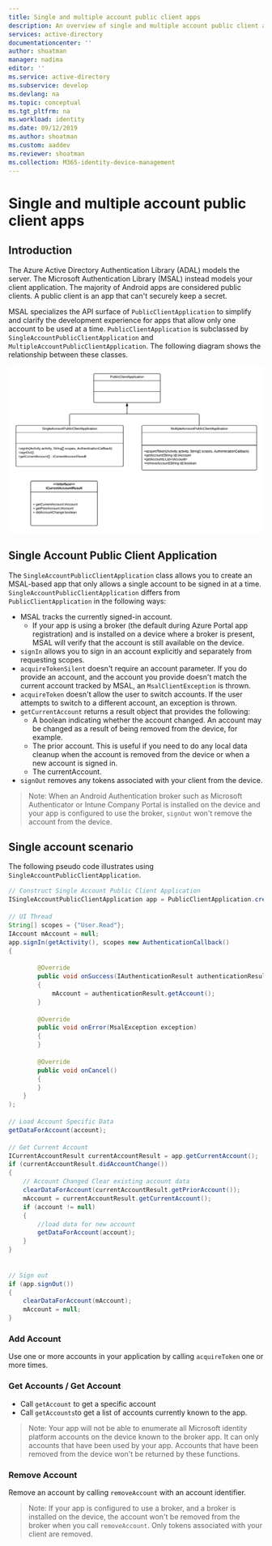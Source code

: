 ```yaml
---
title: Single and multiple account public client apps
description: An overview of single and multiple account public client apps.
services: active-directory
documentationcenter: ''
author: shoatman
manager: nadima
editor: ''
ms.service: active-directory
ms.subservice: develop
ms.devlang: na
ms.topic: conceptual
ms.tgt_pltfrm: na
ms.workload: identity
ms.date: 09/12/2019
ms.author: shoatman
ms.custom: aaddev
ms.reviewer: shoatman
ms.collection: M365-identity-device-management
---
```


# Single and multiple account public client apps

## Introduction

The Azure Active Directory Authentication Library (ADAL) models the server.  The Microsoft Authentication Library (MSAL) instead models your client application.  The majority of Android apps are considered public clients. A public client is an app that can't securely keep a secret.  

MSAL specializes the API surface of `PublicClientApplication` to simplify and clarify the development experience for apps that allow only one account to be used at a time. `PublicClientApplication` is subclassed by `SingleAccountPublicClientApplication` and `MultipleAccountPublicClientApplication`.  The following diagram shows the relationship between these classes.

![SingleAccountPublicClientApplication UML Class Diagram](./media/single-multi-account/single-and-multiple-account.png)

## Single Account Public Client Application

The `SingleAccountPublicClientApplication` class allows you to create an MSAL-based app that only allows a single account to be signed in at a time. `SingleAccountPublicClientApplication` differs from `PublicClientApplication` in the following ways:

- MSAL tracks the currently signed-in account.
  - If your app is using a broker (the default during Azure Portal app registration) and is installed on a device where a broker is present, MSAL will verify that the account is still available on the device.
- `signIn` allows you to sign in an account explicitly and separately from requesting scopes.
- `acquireTokenSilent` doesn't require an account parameter.  If you do provide an account, and the account you provide doesn't match the current account tracked by MSAL, an `MsalClientException` is thrown.
- `acquireToken` doesn't allow the user to switch accounts. If the user attempts to switch to a different account, an exception is thrown.
- `getCurrentAccount` returns a result object that provides the following:
  - A boolean indicating whether the account changed. An account may be changed as a result of being removed from the device, for example.
  - The prior account. This is useful if you need to do any local data cleanup when the account is removed from the device or when a new account is signed in.
  - The currentAccount.
- `signOut` removes any tokens associated with your client from the device.  

>Note: When an Android Authentication broker such as Microsoft Authenticator or Intune Company Portal is installed on the device and your app is configured to use the broker, `signOut` won't remove the account from the device.

## Single account scenario

The following pseudo code illustrates using `SingleAccountPublicClientApplication`.

```java
// Construct Single Account Public Client Application
ISingleAccountPublicClientApplication app = PublicClientApplication.createSingleAccountPublicClientApplication(getApplicationContext(), R.raw.msal_config);

// UI Thread
String[] scopes = {"User.Read"};
IAccount mAccount = null;
app.signIn(getActivity(), scopes new AuthenticationCallback()
{

        @Override
        public void onSuccess(IAuthenticationResult authenticationResult) 
        {
            mAccount = authenticationResult.getAccount();
        }

        @Override
        public void onError(MsalException exception)
        {
        }

        @Override
        public void onCancel()
        {
        }
    }
);

// Load Account Specific Data
getDataForAccount(account);

// Get Current Account
ICurrentAccountResult currentAccountResult = app.getCurrentAccount();
if (currentAccountResult.didAccountChange())
{
    // Account Changed Clear existing account data
    clearDataForAccount(currentAccountResult.getPriorAccount());
    mAccount = currentAccountResult.getCurrentAccount();
    if (account != null)
    {
        //load data for new account
        getDataForAccount(account);
    }
}


// Sign out
if (app.signOut())
{
    clearDataForAccount(mAccount);
    mAccount = null;
}

```

### Add Account

Use one or more accounts in your application by calling `acquireToken` one or more times.  

### Get Accounts / Get Account

- Call `getAccount` to get a specific account
- Call `getAccounts`to get a list of accounts currently known to the app.

> Note: Your app will not be able to enumerate all Microsoft identity platform accounts on the device known to the broker app.  It can only accounts that have been used by your app.  Accounts that have been removed from the device won't be returned by these functions.

### Remove Account

Remove an account by calling `removeAccount` with an account identifier.

> Note: If your app is configured to use a broker, and a broker is installed on the device, the account won't be removed from the broker when you call `removeAccount`.  Only tokens associated with your client are removed.
